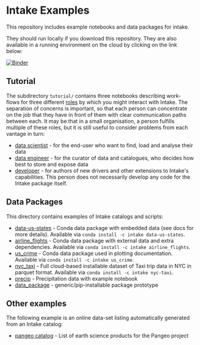 Intake Examples
===============

This repository includes example notebooks and data packages for intake.

They should run locally if you download this repository. They are also available in a running environment on the cloud by clicking on the link below:

[![Binder](https://mybinder.org/badge_logo.svg)](https://mybinder.org/v2/gh/intake/intake-examples/master)

## Tutorial

The subdirectory `tutorial/` contains three notebooks describing work-flows for three different 
[roles](https://intake.readthedocs.io/en/latest/index.html) by which you
might interact with Intake. The separation of concerns is important, so that each person can concentrate on the
job that they have in front of them with clear communication paths between each. It may be that in a small
organisation, a person fulfills multiple of these roles, but it is still useful to consider problems from each
vantage in turn:

* [data scientist](tutorial/data_scientist.ipynb) - for the end-user who want to find, load and analyse their data
* [data engineer](tutorial/data_engineer.ipynb) - for the curator of data and catalogues, who decides how best to
  store and expose data
* [developer](tutorial/dev.ipynb) - for authors of new drivers and other extensions to Intake's capabilities. This
  person does not necessarily develop any code for the Intake package itself.

## Data Packages
This directory contains examples of Intake catalogs and scripts:

* [data-us-states](data-us-states/) - Conda data package with embedded data (see docs for more details). Available
  via `conda install -c intake data-us-states`.
* [airline_flights](airline_flights/) - Conda data package with external data and extra dependencies. Available via
  `conda install -c intake airline_flights`.
* [us_crime](us_crime/) - Conda data package used in plotting documentation. Available
  via `conda install -c intake us_crime`.
* [nyc_taxi](nyc_taxi/) - Full cloud-based installable dataset of Taxi trip data in NYC in parquet format. Available
  via `conda install -c intake nyc-taxi`.
* [precip](precip/) - Precipitation data with example notebook
* [data_package](data_package/) - generic/pip-installable package prototype

## Other examples

The following example is an online data-set listing automatically generated from an Intake
catalog:

* [pangeo catalog](http://pangeo.io/catalog.html) - List of earth science products for the Pangeo project
